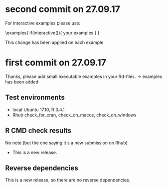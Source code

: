 # second commit on 27.09.17
For interactive examples please use:

\examples{
    if(interactive()){
        your examples
    }
}

This change has been applied on each example.

# first commit on 27.09.17
Thanks, please add small executable examples in your Rd-files. -> examples has been added

## Test environments
* local Ubuntu 17.10, R 3.4.1
* Rhub check_for_cran, check_on_macos, check_on_windows

## R CMD check results

No note (but the one saying it s a new submission on Rhub)

* This is a new release.

## Reverse dependencies

This is a new release, so there are no reverse dependencies.
